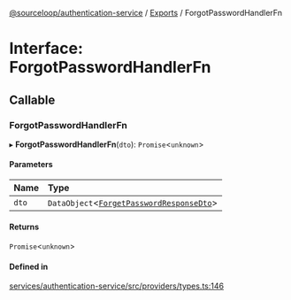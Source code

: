 [@sourceloop/authentication-service](../README.md) / [Exports](../modules.md) / ForgotPasswordHandlerFn

# Interface: ForgotPasswordHandlerFn

## Callable

### ForgotPasswordHandlerFn

▸ **ForgotPasswordHandlerFn**(`dto`): `Promise`<`unknown`\>

#### Parameters

| Name | Type |
| :------ | :------ |
| `dto` | `DataObject`<[`ForgetPasswordResponseDto`](../classes/ForgetPasswordResponseDto.md)\> |

#### Returns

`Promise`<`unknown`\>

#### Defined in

[services/authentication-service/src/providers/types.ts:146](https://github.com/sourcefuse/loopback4-microservice-catalog/blob/a84fe677/services/authentication-service/src/providers/types.ts#L146)
